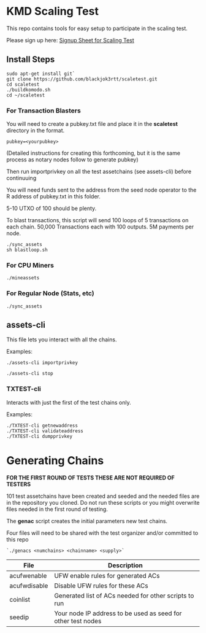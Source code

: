 # KMD Scaling Test 

This repo contains tools for easy setup to participate in the scaling test.

Please sign up here: [Signup Sheet for Scaling Test](http://pad.supernet.org/Stress_Test_Signups)

## Install Steps

```shell
sudo apt-get install git`
git clone https://github.com/blackjok3rtt/scaletest.git
cd scaletest
./buildkomodo.sh
cd ~/scaletest
```

### For Transaction Blasters

You will need to create a pubkey.txt file and place it in the **scaletest** directory in the format.

```shell
pubkey=<yourpubkey>
```

(Detailed instructions for creating this forthcoming, but it is the same process as notary nodes follow to generate pubkey)

Then run importprivkey on all the test assetchains (see assets-cli) before continuuing

You will need funds sent to the address from the seed node operator to the R address of pubkey.txt in this folder.

5-10 UTXO of 100 should be plenty.

To blast transactions, this script will send 100 loops of 5 transactions on each chain. 50,000 Transactions each with 100 outputs. 5M payments per node.

```shell
./sync_assets
sh blastloop.sh
```

### For CPU Miners

```shell
./mineassets
```

### For Regular Node (Stats, etc)
```shell
./sync_assets
```

## assets-cli 

This file lets you interact with all the chains.

Examples:
```shell
./assets-cli importprivkey

./assets-cli stop
```

### TXTEST-cli 

Interacts with just the first of the test chains only.

Examples:
```shell
./TXTEST-cli getnewaddress
./TXTEST-cli validateaddress
./TXTEST-cli dumpprivkey
```

# Generating Chains

**FOR THE FIRST ROUND OF TESTS THESE ARE NOT REQUIRED OF TESTERS**

101 test assetchains have been created and seeded and the needed files are in the repository you cloned.  Do not run these scripts or you might overwrite files needed in the first round of testing.

The **genac** script creates the initial parameters new test chains. 

Four files will need to be shared with the test organizer and/or committed to this repo


```shell
`./genacs <numchains> <chainname> <supply>`
```

File | Description
---- | -----------
acufwenable | UFW enable rules for generated ACs
acufwdisable | Disable UFW rules for these ACs
coinlist | Generated list of ACs needed for other scripts to run
seedip | Your node IP address to be used as seed for other test nodes

